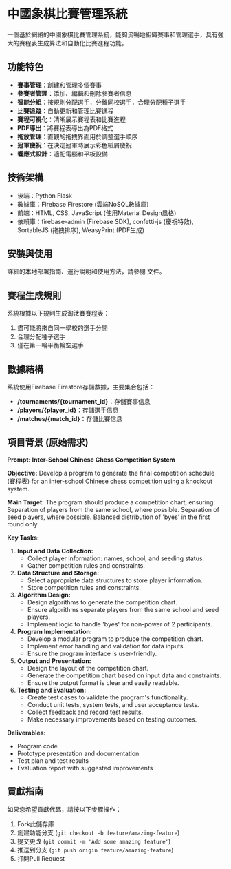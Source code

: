 # 中國象棋比賽管理系統

一個基於網絡的中國象棋比賽管理系統，能夠流暢地組織賽事和管理選手，具有強大的賽程表生成算法和自動化比賽進程功能。

## 功能特色

- **賽事管理**：創建和管理多個賽事
- **參賽者管理**：添加、編輯和刪除參賽者信息
- **智能分組**：按規則分配選手，分離同校選手，合理分配種子選手
- **比賽追蹤**：自動更新和管理比賽進程
- **賽程可視化**：清晰展示賽程表和比賽進程
- **PDF導出**：將賽程表導出為PDF格式
- **拖放管理**：直觀的拖拽界面用於調整選手順序
- **冠軍慶祝**：在決定冠軍時展示彩色紙屑慶祝
- **響應式設計**：適配電腦和平板設備

## 技術架構

- 後端：Python Flask
- 數據庫：Firebase Firestore (雲端NoSQL數據庫)
- 前端：HTML, CSS, JavaScript (使用Material Design風格)
- 依賴庫：firebase-admin (Firebase SDK), confetti-js (慶祝特效), SortableJS (拖拽排序), WeasyPrint (PDF生成)

## 安裝與使用

詳細的本地部署指南、運行說明和使用方法，請參閱 <mcfile name="INSTALL.md" path="c:\Users\user\Documents\program\SBA\ChineseBracketMaster\INSTALL.md"></mcfile> 文件。

## 賽程生成規則

系統根據以下規則生成淘汰賽賽程表：

1. 盡可能將來自同一學校的選手分開
2. 合理分配種子選手
3. 僅在第一輪平衡輪空選手

## 數據結構

系統使用Firebase Firestore存儲數據，主要集合包括：

- **/tournaments/{tournament_id}**：存儲賽事信息
- **/players/{player_id}**：存儲選手信息
- **/matches/{match_id}**：存儲比賽信息

## 項目背景 (原始需求)

**Prompt: Inter-School Chinese Chess Competition System**

**Objective:**
Develop a program to generate the final competition schedule (賽程表) for an inter-school Chinese chess competition using a knockout system.

**Main Target:**
The program should produce a competition chart, ensuring:
Separation of players from the same school, where possible.
Separation of seed players, where possible.
Balanced distribution of 'byes' in the first round only.

**Key Tasks:**

1.  **Input and Data Collection:**
    *   Collect player information: names, school, and seeding status.
    *   Gather competition rules and constraints.
2.  **Data Structure and Storage:**
    *   Select appropriate data structures to store player information.
    *   Store competition rules and constraints.
3.  **Algorithm Design:**
    *   Design algorithms to generate the competition chart.
    *   Ensure algorithms separate players from the same school and seed players.
    *   Implement logic to handle 'byes' for non-power of 2 participants.
4.  **Program Implementation:**
    *   Develop a modular program to produce the competition chart.
    *   Implement error handling and validation for data inputs.
    *   Ensure the program interface is user-friendly.
5.  **Output and Presentation:**
    *   Design the layout of the competition chart.
    *   Generate the competition chart based on input data and constraints.
    *   Ensure the output format is clear and easily readable.
6.  **Testing and Evaluation:**
    *   Create test cases to validate the program's functionality.
    *   Conduct unit tests, system tests, and user acceptance tests.
    *   Collect feedback and record test results.
    *   Make necessary improvements based on testing outcomes.

**Deliverables:**

*   Program code
*   Prototype presentation and documentation
*   Test plan and test results
*   Evaluation report with suggested improvements

## 貢獻指南

如果您希望貢獻代碼，請按以下步驟操作：

1. Fork此儲存庫
2. 創建功能分支 (`git checkout -b feature/amazing-feature`)
3. 提交更改 (`git commit -m 'Add some amazing feature'`)
4. 推送到分支 (`git push origin feature/amazing-feature`)
5. 打開Pull Request
